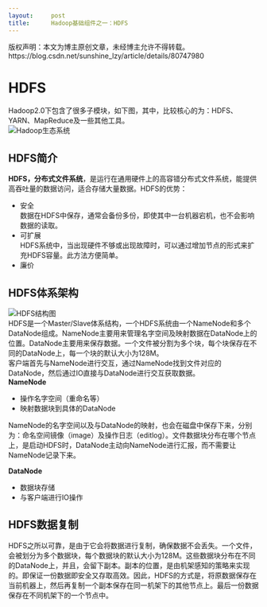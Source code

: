 ```yaml
---
layout:     post
title:      Hadoop基础组件之一：HDFS
---
```

<div id="article_content" class="article_content clearfix csdn-tracking-statistics" data-pid="blog" data-mod="popu_307" data-dsm="post">
								<div class="article-copyright">
					版权声明：本文为博主原创文章，未经博主允许不得转载。					https://blog.csdn.net/sunshine_lzy/article/details/80747980				</div>
								            <div id="content_views" class="markdown_views prism-atom-one-dark">
							<!-- flowchart 箭头图标 勿删 -->
							<svg xmlns="http://www.w3.org/2000/svg" style="display: none;"><path stroke-linecap="round" d="M5,0 0,2.5 5,5z" id="raphael-marker-block" style="-webkit-tap-highlight-color: rgba(0, 0, 0, 0);"></path></svg>
							<h1 id="hdfs">HDFS</h1>

<p>Hadoop2.0下包含了很多子模块，如下图，其中，比较核心的为：HDFS、YARN、MapReduce及一些其他工具。 <br>
<img src="https://img-blog.csdn.net/20180620143649916?watermark/2/text/aHR0cHM6Ly9ibG9nLmNzZG4ubmV0L3N1bnNoaW5lX2x6eQ==/font/5a6L5L2T/fontsize/400/fill/I0JBQkFCMA==/dissolve/70" alt="Hadoop生态系统" title=""></p>

<h2 id="hdfs简介">HDFS简介</h2>

<p><strong>HDFS，分布式文件系统</strong>，是运行在通用硬件上的高容错分布式文件系统，能提供高吞吐量的数据访问，适合存储大量数据。HDFS的优势：</p>

<ul>
<li>安全 <br>
 数据在HDFS中保存，通常会备份多份，即使其中一台机器宕机，也不会影响数据的读取。</li>
<li>可扩展 <br>
 HDFS系统中，当出现硬件不够或出现故障时，可以通过增加节点的形式来扩充HDFS容量。此方法方便简单。</li>
<li>廉价</li>
</ul>



<h2 id="hdfs体系架构">HDFS体系架构</h2>

<p><img src="https://img-blog.csdn.net/20180620161711514?watermark/2/text/aHR0cHM6Ly9ibG9nLmNzZG4ubmV0L3N1bnNoaW5lX2x6eQ==/font/5a6L5L2T/fontsize/400/fill/I0JBQkFCMA==/dissolve/70" alt="HDFS结构图" title=""> <br>
HDFS是一个Master/Slave体系结构，一个HDFS系统由一个NameNode和多个DataNode组成。NameNode主要用来管理名字空间及映射数据在DataNode上的位置。DataNode主要用来保存数据。一个文件被分割为多个块，每个块保存在不同的DataNode上，每一个块的默认大小为128M。 <br>
客户端首先与NameNode进行交互，通过NameNode找到文件对应的DataNode，然后通过IO直接与DataNode进行交互获取数据。 <br>
<strong>NameNode</strong></p>

<ul>
<li>操作名字空间（重命名等）</li>
<li>映射数据块到具体的DataNode</li>
</ul>

<p>NameNode的名字空间以及与DataNode的映射，也会在磁盘中保存下来，分别为：命名空间镜像（image）及操作日志（editlog）。文件数据块分布在哪个节点上，是启动HDFS时，DataNode主动向NameNode进行汇报，而不需要让NameNode记录下来。</p>

<p><strong>DataNode</strong></p>

<ul>
<li>数据块存储</li>
<li>与客户端进行IO操作</li>
</ul>



<h2 id="hdfs数据复制">HDFS数据复制</h2>

<p>HDFS之所以可靠，是由于它会将数据进行复制，确保数据不会丢失。一个文件，会被划分为多个数据块，每个数据块的默认大小为128M。这些数据块分布在不同的DataNode上，并且，会留下副本。副本的位置，是由机架感知的策略来实现的。即保证一份数据即安全又存取高效。因此，HDFS的方式是，将原数据保存在当前机器上，然后再复制一个副本保存在同一机架下的其他节点上。最后一份数据保存在不同机架下的一个节点中。</p>            </div>
						<link href="https://csdnimg.cn/release/phoenix/mdeditor/markdown_views-9e5741c4b9.css" rel="stylesheet">
                </div>